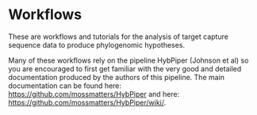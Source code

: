 # Workflows

These are workflows and tutorials for the analysis of target capture sequence data to produce phylogenomic hypotheses.  
  
Many of these workflows rely on the pipeline HybPiper (Johnson et al) so you are encouraged to first get familiar with the very good and detailed documentation produced by the authors of this pipeline. The main documentation can be found here: https://github.com/mossmatters/HybPiper and here: https://github.com/mossmatters/HybPiper/wiki/.
